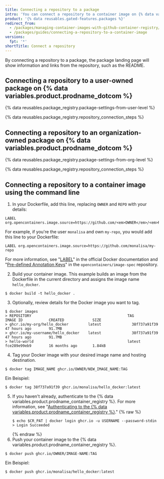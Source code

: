 ```yaml
---
title: Connecting a repository to a package
intro: 'You can connect a repository to a container image on {% data variables.product.prodname_dotcom %}.'
product: '{% data reusables.gated-features.packages %}'
redirect_from:
  - /packages/managing-container-images-with-github-container-registry/connecting-a-repository-to-a-container-image
  - /packages/guides/connecting-a-repository-to-a-container-image
versions:
  fpt: '*'
shortTitle: Connect a repository
---
```


By connecting a repository to a package, the package landing page will show information and links from the repository, such as the README.

## Connecting a repository to a user-owned package on {% data variables.product.prodname_dotcom %}

{% data reusables.package_registry.package-settings-from-user-level %}

{% data reusables.package_registry.repository_connection_steps %}

## Connecting a repository to an organization-owned package on {% data variables.product.prodname_dotcom %}

{% data reusables.package_registry.package-settings-from-org-level %}

{% data reusables.package_registry.repository_connection_steps %}

## Connecting a repository to a container image using the command line

1. In your Dockerfile, add this line, replacing `OWNER` and `REPO` with your details:

 ```shell
 LABEL org.opencontainers.image.source=https://github.com/<em>OWNER</em>/<em>REPO</em>
 ```
 For example, if you're the user `monalisa` and own `my-repo`, you would add this line to your Dockerfile:
 ```shell
 LABEL org.opencontainers.image.source=https://github.com/monalisa/my-repo
 ```
 For more information, see "[LABEL](https://docs.docker.com/engine/reference/builder/#label)" in the official Docker documentation and "[Pre-defined Annotation Keys](https://github.com/opencontainers/image-spec/blob/master/annotations.md#pre-defined-annotation-keys)" in the `opencontainers/image-spec` repository.

2. Build your container image. This example builds an image from the Dockerfile in the current directory and assigns the image name `hello_docker`.

  ```shell
  $ docker build -t hello_docker .
  ```
3. Optionally, review details for the Docker image you want to tag.
  ```shell
  $ docker images
  > REPOSITORY                                            TAG                 IMAGE ID            CREATED             SIZE
  > ghcr.io/my-org/hello_docker         latest              38f737a91f39        47 hours ago        91.7MB
  > ghcr.io/my-username/hello_docker    latest              38f737a91f39        47 hours ago        91.7MB
  > hello-world                                           latest              fce289e99eb9        16 months ago       1.84kB
  ```

4. Tag your Docker image with your desired image name and hosting destination.
  ```shell
  $ docker tag IMAGE_NAME ghcr.io/OWNER/NEW_IMAGE_NAME:TAG
  ```
  Ein Beispiel:
  ```shell
  $ docker tag 38f737a91f39 ghcr.io/monalisa/hello_docker:latest
  ```

5. If you haven't already, authenticate to the {% data variables.product.prodname_container_registry %}. For more information, see "[Authenticating to the {% data variables.product.prodname_container_registry %}](/packages/managing-container-images-with-github-container-registry/pushing-and-pulling-docker-images#authenticating-to-the-container-registry)."
    {% raw %}
    ```shell
    $ echo $CR_PAT | docker login ghcr.io -u USERNAME --password-stdin
    > Login Succeeded
    ```
    {% endraw %}
6. Push your container image to the {% data variables.product.prodname_container_registry %}.
  ```shell
  $ docker push ghcr.io/OWNER/IMAGE-NAME:TAG
  ```
  Ein Beispiel:
  ```shell
  $ docker push ghcr.io/monalisa/hello_docker:latest
  ```
